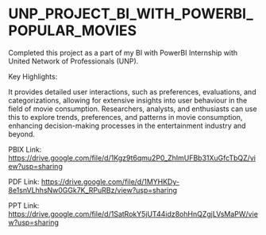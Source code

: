 # UNP_PROJECT_BI_WITH_POWERBI_POPULAR_MOVIES

Completed this project as a part of my BI with PowerBI Internship with United Network of Professionals (UNP).

Key Highlights:

It provides detailed user interactions, such as preferences, evaluations, and categorizations, allowing for extensive insights into user behaviour in the field of movie consumption.
Researchers, analysts, and enthusiasts can use this to explore trends, preferences, and patterns in movie consumption, enhancing decision-making processes in the entertainment industry and beyond.

PBIX Link: https://drive.google.com/file/d/1Kgz9t6qmu2P0_ZhImUFBb31XuGfcTbQZ/view?usp=sharing

PDF Link: https://drive.google.com/file/d/1MYHKDy-8e1snVLhhsNw0GGk7K_RPuRBz/view?usp=sharing

PPT Link: https://drive.google.com/file/d/1SatRokY5jUT44idz8ohHnQZgjLVsMaPW/view?usp=sharing
